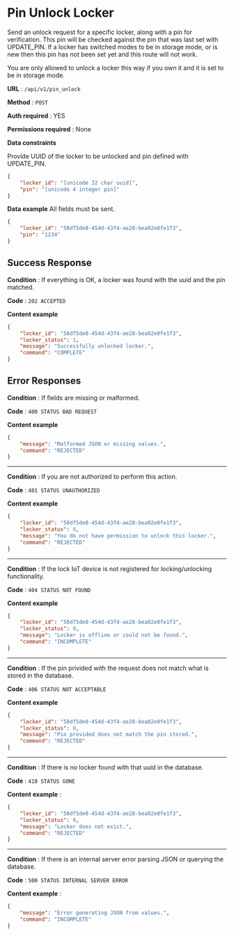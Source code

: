# Pin Unlock Locker

Send an unlock request for a specific locker, along with a pin for verification.
This pin will be checked against the pin that was last set with UPDATE_PIN.
If a locker has switched modes to be in storage mode, or is new then this pin has not been set yet and this route will not work.

You are only allowed to unlock a locker this way if you own it and it is set to be in storage mode.

**URL** : `/api/v1/pin_unlock`

**Method** : `POST`

**Auth required** : YES

**Permissions required** : None

**Data constraints**

Provide UUID of the locker to be unlocked and pin defined with UPDATE_PIN.

```json
{
    "locker_id": "[unicode 32 char uuid]",
    "pin": "[unicode 4 integer pin]"
}
```

**Data example** All fields must be sent.

```json
{
    "locker_id": "58df5de0-454d-43f4-ae28-bea02e0fe1f3",
    "pin": "1234"
}
```

## Success Response

**Condition** : If everything is OK, a locker was found with the uuid and the pin matched.

**Code** : `202 ACCEPTED`

**Content example**

```json
{
    "locker_id": "58df5de0-454d-43f4-ae28-bea02e0fe1f3",
    "locker_status": 1,
    "message": "Successfully unlocked locker.",
    "command": "COMPLETE"
}
```

## Error Responses

**Condition** : If fields are missing or malformed.

**Code** : `400 STATUS BAD REQUEST`

**Content example**

```json
{
    "message": "Malformed JSON or missing values.",
    "command": "REJECTED"
}
```

---

**Condition** : If you are not authorized to perform this action.

**Code** : `401 STATUS UNAUTHORIZED`

**Content example**

```json
{    
    "locker_id": "58df5de0-454d-43f4-ae28-bea02e0fe1f3",
    "locker_status": 0,
    "message": "You do not have permission to unlock this locker.",
    "command": "REJECTED"
}
```

---

**Condition** : If the lock IoT device is not registered for locking/unlocking functionality.

**Code** : `404 STATUS NOT FOUND`

**Content example**

```json
{
    "locker_id": "58df5de0-454d-43f4-ae28-bea02e0fe1f3",
    "locker_status": 0,
    "message": "Locker is offline or could not be found.",
    "command": "INCOMPLETE"
}
```

---

**Condition** : If the pin privided with the request does not match what is stored in the database.

**Code** : `406 STATUS NOT ACCEPTABLE`

**Content example**

```json
{    
    "locker_id": "58df5de0-454d-43f4-ae28-bea02e0fe1f3",
    "locker_status": 0,
    "message": "Pin provided does not match the pin stored.",
    "command": "REJECTED"
}
```

---

**Condition** : If there is no locker found with that uuid in the database.

**Code** : `410 STATUS GONE`

**Content example** :

```json
{
    "locker_id": "58df5de0-454d-43f4-ae28-bea02e0fe1f3",
    "locker_status": 0,
    "message": "Locker does not exist.",
    "command": "REJECTED"
}
```

---

**Condition** : If there is an internal server error parsing JSON or querying the database.

**Code** : `500 STATUS INTERNAL SERVER ERROR`

**Content example** : 

```json
{
    "message": "Error generating JSON from values.",
    "command": "INCOMPLETE"
}
```
